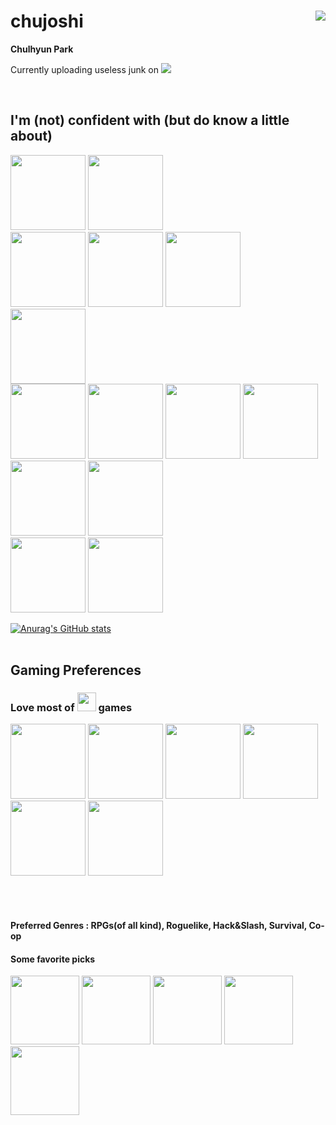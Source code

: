 # chujoshi <img src="https://user-images.githubusercontent.com/114668535/226994374-dbbfcbe3-02cb-44b2-b005-181460d0a53e.png" align="right"/>
**Chulhyun Park**

Currently uploading useless junk on <a href="https://github.com/chujoshi/blog"> <img src="https://img.shields.io/badge/chujoshi blog-informational"/> </a>

<br>

## I'm (not) confident with (but do know a little about)
<div>
	<div>
		<img src="https://cdn.jsdelivr.net/gh/devicons/devicon/icons/c/c-original.svg" height="120"/>
		<img src="https://cdn.jsdelivr.net/gh/devicons/devicon/icons/java/java-original-wordmark.svg" height="120"/>
	</div>
	<div>
		<img src="https://cdn.jsdelivr.net/gh/devicons/devicon/icons/html5/html5-original-wordmark.svg" height="120"/>
		<img src="https://cdn.jsdelivr.net/gh/devicons/devicon/icons/css3/css3-original-wordmark.svg" height="120"/>
		<img src="https://cdn.jsdelivr.net/gh/devicons/devicon/icons/markdown/markdown-original.svg" height="120"/>		
	</div>
	<div>
		<img src="https://cdn.jsdelivr.net/gh/devicons/devicon/icons/mysql/mysql-original-wordmark.svg" height="120"/>
	</div>
	<div>
		<img src="https://cdn.jsdelivr.net/gh/devicons/devicon/icons/vim/vim-original.svg" height="120"/>
		<img src="https://cdn.jsdelivr.net/gh/devicons/devicon/icons/vscode/vscode-original-wordmark.svg" height="120"/>	
		<img src="https://cdn.jsdelivr.net/gh/devicons/devicon/icons/oracle/oracle-original.svg" height="120"/>      
		<img src="https://cdn.jsdelivr.net/gh/devicons/devicon/icons/unity/unity-original-wordmark.svg" height="120"/>      
	</div>
	<div>
		<img src="https://cdn.jsdelivr.net/gh/devicons/devicon/icons/git/git-original-wordmark.svg" height="120"/>
		<img src="https://cdn.jsdelivr.net/gh/devicons/devicon/icons/github/github-original-wordmark.svg" height="120"/>
	</div>
	<div>
		<img src="https://cdn.jsdelivr.net/gh/devicons/devicon/icons/azure/azure-original-wordmark.svg" height="120"/>
		<img src="https://cdn.jsdelivr.net/gh/devicons/devicon/icons/photoshop/photoshop-plain.svg" height="120"/>
	</div>
</div>
            
          
          
          
          


[![Anurag's GitHub stats](https://github-readme-stats.vercel.app/api?username=chujoshi)](https://github.com/anuraghazra/github-readme-stats)
<br><br>

## Gaming Preferences

### Love most of <img src="https://user-images.githubusercontent.com/114668535/226988769-13e8d2e7-e946-4945-b726-a5d1c1f01997.png" height="30"/> games  
<div>
	<img src="https://user-images.githubusercontent.com/114668535/226990982-3d4e0190-bfdb-413c-b0c6-edf631c25316.gif" height="120"/>
	<img src="https://user-images.githubusercontent.com/114668535/226994264-4140ea94-f86a-43fb-aef3-d772275adb24.gif" height="120"/>
	<img src="https://user-images.githubusercontent.com/114668535/226994287-5d09e259-e50b-48e2-b959-9e429da1c570.gif" height="120"/>
	<img src="https://user-images.githubusercontent.com/114668535/226994305-385d5b89-f42c-4710-bca7-2f622d3f7204.gif" height="120"/>
	<img src="https://user-images.githubusercontent.com/114668535/226994347-a87fbe06-ca2d-4195-8648-1af7ce5b34e9.gif" height="120"/>
	<img src="https://user-images.githubusercontent.com/114668535/226994422-a940afe2-654c-4d19-b6f9-b009931d8c92.gif" height="120"/>
</div>


<br><br>
#### Preferred Genres : RPGs(of all kind), Roguelike, Hack&Slash, Survival, Co-op

#### Some favorite picks
<div>
	<img src="https://user-images.githubusercontent.com/114668535/226982542-d25e6dc8-4c23-42df-b7f9-978a73658e8a.png" height="110"/>
	<img src="https://user-images.githubusercontent.com/114668535/226980915-ee4d3c1c-d996-4250-aa79-fb1bab0955ed.png" height="110"/>
	<img src="https://user-images.githubusercontent.com/114668535/226982113-6a70556d-737b-423c-bb41-fd3591a8b17a.jpg" height="110"/>
	<img src="https://user-images.githubusercontent.com/114668535/226983420-0b309ba3-bc6d-41ec-8022-3a5e9c4acab2.png" height="110"/>
	<img src="https://user-images.githubusercontent.com/114668535/226983491-479add58-de25-44e6-b2d2-e240086fb905.png" height="110"/>
</div>





<!--
**chujoshi/chujoshi** is a ✨ _special_ ✨ repository because its `README.md` (this file) appears on your GitHub profile.

Here are some ideas to get you started:

- 🔭 I’m currently working on ...
- 🌱 I’m currently learning ...
- 👯 I’m looking to collaborate on ...
- 🤔 I’m looking for help with ...
- 💬 Ask me about ...
- 📫 How to reach me: ...
- 😄 Pronouns: ...
- ⚡ Fun fact: ...
-->
